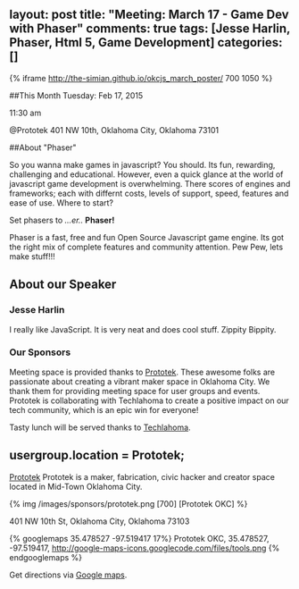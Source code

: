 layout: post
title: "Meeting: March 17 - Game Dev with Phaser"
comments: true
tags: [Jesse Harlin, Phaser, Html 5, Game Development]
categories: []
---


<style>
  iframe {
    display: block;
    margin: 0 auto;
  }
</style>

{% iframe http://the-simian.github.io/okcjs_march_poster/ 700 1050 %}


##This Month
Tuesday: Feb 17, 2015

11:30 am

@Prototek
401 NW 10th,
Oklahoma City, Oklahoma
73101


##About "Phaser"

So you wanna make games in javascript? You should. Its fun, rewarding, challenging and educational. However, even a quick glance at the world of javascript game development is overwhelming. There scores of engines and frameworks; each with differnt costs, levels of support, speed, features and ease of use. Where to start?

Set phasers to *...er..* **Phaser!**

Phaser is a fast, free and fun Open Source Javascript game engine. Its got the right mix of complete features and community attention. Pew Pew, lets make stuff!!!

## About our Speaker

### Jesse Harlin
I really like JavaScript. It is very neat and does cool stuff. Zippity Bippity.

<!-- more -->

### Our Sponsors
Meeting space is provided thanks to [Prototek](http://www.prototekokc.com). These awesome folks are passionate about creating a vibrant maker space in Oklahoma City. We thank them for providing meeting space for user groups and events. Prototek is collaborating with Techlahoma to create a positive impact on our tech community, which is an epic win for everyone!

Tasty lunch will be served thanks to [Techlahoma](http://techlahoma.org/).

## usergroup.location = Prototek;

[Prototek](http://prototekokc.com/) Prototek is a maker, fabrication, civic hacker and creator space located in Mid-Town Oklahoma City.

{% img  /images/sponsors/prototek.png [700] [Prototek OKC] %}

401 NW 10th St, Oklahoma City, Oklahoma 73103

{% googlemaps 35.478527 -97.519417 17%}
  Prototek OKC, 35.478527, -97.519417, http://google-maps-icons.googlecode.com/files/tools.png
{% endgooglemaps %}

Get directions via [Google maps](https://www.google.com/maps/place/401+NW+10th+St/@35.478527,-97.519417,17z/data=!3m1!4b1!4m2!3m1!1s0x87b21733fd30d655:0xce3a1cd9b95c8415).
